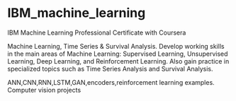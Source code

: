 # IBM_machine_learning
IBM Machine Learning Professional Certificate with Coursera


Machine Learning, Time Series & Survival Analysis. Develop working skills in the main areas of Machine Learning: Supervised Learning, Unsupervised Learning, Deep Learning, and Reinforcement Learning. Also gain practice in specialized topics such as Time Series Analysis and Survival Analysis.

ANN,CNN,RNN,LSTM,GAN,encoders,reinforcement learning examples.
Computer vision projects
